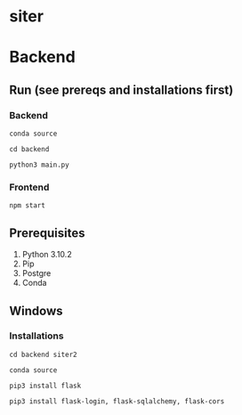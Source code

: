 # siter

# Backend

## Run (see prereqs and installations first)

### Backend
  
  `conda source`

  `cd backend`

  `python3 main.py`
 
 ### Frontend
  
  `npm start`

  

## Prerequisites
1. Python 3.10.2
2. Pip
3. Postgre
4. Conda

## Windows

### Installations

`cd backend siter2`

`conda source`

`pip3 install flask`

`pip3 install flask-login, flask-sqlalchemy, flask-cors`
